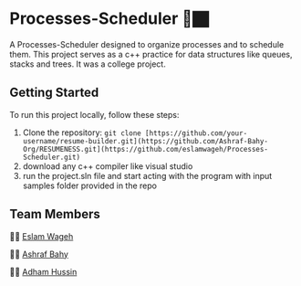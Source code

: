 

# Processes-Scheduler 🤖🏿
A Processes-Scheduler designed to organize processes and to schedule them. This project serves as a c++ practice for data structures like queues, stacks and trees. It was a college project.

## Getting Started


To run this project locally, follow these steps:

1. Clone the repository: `git clone [https://github.com/your-username/resume-builder.git](https://github.com/Ashraf-Bahy-Org/RESUMENESS.git](https://github.com/eslamwageh/Processes-Scheduler.git)`
2. download any c++ compiler like visual studio
3. run the project.sln file and start acting with the program with input samples folder provided in the repo


## Team Members

👨‍💻 [Eslam Wageh](https://github.com/eslamwageh)

👨‍💻 [Ashraf Bahy](https://github.com/Ashraf-Bahy)

👨‍💻 [Adham Hussin](https://github.com/Adham-hussin)

